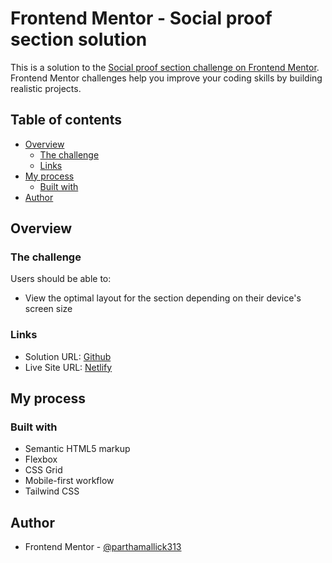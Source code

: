# Frontend Mentor - Social proof section solution

This is a solution to the [Social proof section challenge on Frontend Mentor](https://www.frontendmentor.io/challenges/social-proof-section-6e0qTv_bA). Frontend Mentor challenges help you improve your coding skills by building realistic projects.

## Table of contents

- [Overview](#overview)
  - [The challenge](#the-challenge)
  - [Links](#links)
- [My process](#my-process)
  - [Built with](#built-with)
- [Author](#author)

## Overview

### The challenge

Users should be able to:

- View the optimal layout for the section depending on their device's screen size

### Links

- Solution URL: [Github](https://github.com/parthamallick313/social-proof-section)
- Live Site URL: [Netlify](https://social-proof-fmio.netlify.app/)

## My process

### Built with

- Semantic HTML5 markup
- Flexbox
- CSS Grid
- Mobile-first workflow
- Tailwind CSS

## Author

- Frontend Mentor - [@parthamallick313](https://www.frontendmentor.io/profile/parthamallick313)
